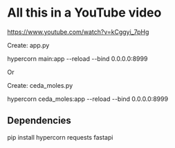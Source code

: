 # All this in a YouTube video

https://www.youtube.com/watch?v=kCggyi_7pHg

Create: app.py

hypercorn main:app --reload --bind 0.0.0.0:8999

Or

Create: ceda_moles.py

hypercorn ceda_moles:app --reload --bind 0.0.0.0:8999

## Dependencies

pip install hypercorn requests fastapi

